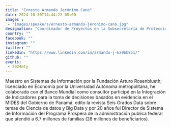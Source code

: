```yaml
---
title: "Ernesto Armando Jerónimo Cano"
date: 2024-10-30T14:44:22-05:00
images : 
 - "images/speakers/ernesto-armando-jeronimo-cano.jpg"
designation: "Coordinador de Proyectos en la Subsecretaría de Protección Social y Oportunidades del Gobierno de Nuevo León"
country: ""
facebook: ""
instagram: ""
twitter: ""
linkedin: "https://www.linkedin.com/in/armando-j-6a9bb851/"
github: ""
events: 
 - 2024mty
---
```


Maestro en Sistemas de Información por la Fundación Arturo Rosenblueth; licenciado en Economía por la Universidad Autónoma metropolitana, he colaborado con el Banco Mundial como consultor participé en la Integración de Indicadores para la toma de decisiones basados en evidencia en el MIDES del Gobierno de Panamá, edito la revista Seis Grados Data sobre temas de Ciencia de datos y Big Data y por 20 años fui Director de Sistema de Información del Programa Prospera de la administración publica federal que atendió a 6.7 millones de familias (28 millones de beneficiarios).
